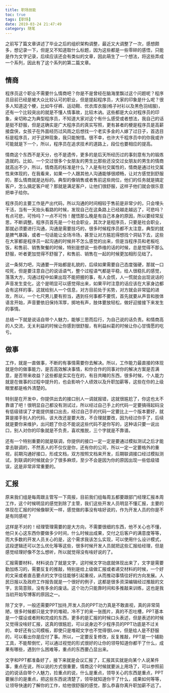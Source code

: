 ```yaml
---
title: 职场技能
toc: true
tags: [职场]
date: 2019-03-24 21:47:49
category: 随笔
---
```


之前写了篇文章讲述了毕业之后的组织架构调整，最近又大调整了一次，感想颇多，想记录一下，但是又不知道取什么标题，因为这些都是一些零碎的感悟，只能是作为文字记录，后续应该还会有类似的文章，因此萌生了一个想法，将这些弄成一个系列，因此有了这个系列的第二篇文章。
<!--more-->

## 情商

程序员这个职业不需要什么情商吧？你是不是曾经在脑海里飘过这个问题呢？程序员目前已经是被大众比较认可的职业，但是提起程序员，大家的印象是什么呢？很多人知道这个梗，比如牛仔裤、运动鞋、优衣库衣服(格子衬衫以及黑色羽绒服)，还有一个比较突出的就是不懂人情事故，比较木讷。这些都是大众对程序员的印象，亲切称之为典型程序员，不知道大家对这个有什么感受或者想法，我自己的话是挺不舒服，但是这确实是广大程序员的真实写照，更有甚者的梗是程序员是高薪接盘侠，女孩子在外面经历过风雨之后想找一个老实多金的人嫁了过日子，首选目标是程序员，对于这种现象，我只能惋惜。很不幸，也许大千程序员中的你我或许可能就是下一个，所以，程序员在追求技术的道路上，段位也要相应的提高。

情商这个东西不是天分，也不是遗传，更多的是后天所经历过的事刻意有为的锻炼造就的。比如，一个交过很多个女朋友的男生比那些还没交过女朋友的男生的情商就高出不少，所以，情商高的标准是什么？人是有社交属性的，情商是通过社交属性来体现的，在我看来，如果一个人跟其他人沟通能够很顺畅，让对方感觉到舒服的，那么情商就是达标的。典型的像销售或者售前这些岗位，他们的任务就是搞定客户，怎么搞定客户呢？那就是满足客户，让他们很舒服，这样子他们就会很乐意把单子给你。

程序员的主要工作是产出代码，所以沟通的时间相较于售前是非常少的，只会埋头干活，当有一天抬头看路的时候，发现自己在这条路上已经越走越远了，可悲吗？有点可悲，可怜吗？一点不可怜！醒悟那么晚是有自己本身的原因，所以要经常反思，不断调整。程序员首先是一个社会职业，其次才是程序员，只要是社会职业，那就必须要进行沟通，沟通是需要技巧的，很多时候程序员都不太注意，典型的就是脾气暴躁，或者一句话能让全场冷场，甚至让对方尴尬得想找个洞钻下去，这些在大家都是程序员一起沟通的时候并不怎么感觉的出来，但是当程序员和老板吃饭，和售前、销售聚餐的时候，特别是想说一些恭维的话的时候，总是觉得不那么舒服，听者更加觉得不舒服了，和售前、销售在一起的时候更加相形见绌了。

这一条努力吧，沟通要一开始都是礼貌的，后续如果需要自己态度强硬，那就一口咬死，但是要注意自己的说话语气，整个过程语气都是平稳，给人很稳扎的感觉，落落大方，沟通过程中如果出现不能把握的事，有人会慌，人一慌就会出现说话的声音发生变化，这个是明显可以感觉得出来，如果平时注意的话应该在大家身边都会有这样的事，这就给别人一个信息，对方目前处于劣势，对方就会非常猛的进攻，所以，一个七尺男儿要有担当，遇到任何事都不要慌，首先就要从声音和肢体语言开始，声音要依旧保持浑厚，掷地有声，肢体要放轻松，做好迎接接下来发生的事情。

总结一下就是说话自带个人魅力，能够三思而后行，为自己说的话负责。和情商高的人交流，无关利益的时候让你感到很舒服，有利益纠葛的时候让你心甘情愿的吃亏。

## 做事

工作，就是一直做事，不断的有事情需要你去解决。所以，工作能力最直接的体现就是你的做事能力，是否高效解决事情，和你合作的同事对你的解决方案是否满意，是否带来收益？这些都是实实在在的，有目共睹的东西，很多时候，个人能力就是在做事的过程中提升的，也会影响个人绩效以及升职加薪等，这些在你的上级眼里都是格外清楚的。

特别是在开发中，你提供出去的接口别人一调就报错，这就很尴尬了，你这也太不靠谱了吧！很明显自己都没有测试过，所以经过自己手上的代码一定要搞得起码没有低级错误了才能提供接口出去，经过自己手的代码一定要比上一个版本要好，就算是接手别人的代码，该大改还是要大改，不合理就要改，因为经过你手了，后续就是要你来维护，出问题了你总不能说这些代码不是你写的，这种话只要一说出口，别人对你的印象就是不负责，喜欢推脱，三个字就是不靠谱。

还有一个特别重要的就是联调，你提供的接口一定一定是要通过模拟测试之后才能拿去联调的，不然丢人的不仅仅是你，还有你的公司，所以一定一定要格外的重视，前期沟通好接口，形成文档，双方按照文档来开发，后期联调接口经过模拟测试，到联调的时候就会少了很多麻烦，至少不会是因为你的原因出现一些低级错误，这是非常非常重要的。


## 汇报

原来我们组是每周跟主管写一下周报，目前我们组每周五都要跟部门经理汇报本周工作，这个时候明显的感觉到除了主管，我们这些开发人员明显不懂汇报，主要的体现在汇报的时候像聊天一样，感觉做的事没有啥好说的，作为开发人员的你是不是有同感呢？

这样是不对的！经理管理需要的是大方向，不需要很细的东西，他不关心也不懂，他只关心这东西你要做多少时间，什么时候出成果，交付之后客户的满意度等等，而大多数的开发人员关心的是，这个需求我该怎么实现，可以使用什么设计模式，这段逻辑还可以怎么优化等等这些，很多时候开发人员就把这些汇报给经理，但是感觉经理好像不怎么想听，所以就觉得没有啥好说的了。

汇报需要材料，材料说白了就是文字，这时候文字功底就体现出来了，文字是需要勤加练习的，需要反复的推敲，特别是给上级做汇报或者递交材料的时候，一个好的文采或者直击要点的文字往往能够引起重视，从而推动事情往好的方向发展。人民日报以及政府工作报告就是一个很好的例子，这都是很多资深编辑经过推敲的文字，言简意赅，没有多余的废话。这个功力只能靠时间和多推敲来训练，这也是我当初开始写博客的原因之一。

除了文字，一般还需要PPT加持,开发人员的PPT功力真是不敢直视，真的非常简陋，很多时候都只是文字的堆砌，冷不丁的来一张图片，真的不忍吐槽，PPT基本是一个摆设或者附和完成的东西，更多的是汇报的时候口头表述，但是表述的时候又觉得没啥好汇报，这真的很尴尬，可以说身边不少程序员的PPT功底是不过关的，幸好还有公司模板，即使只是堆砌文字也不觉得很Low，但是给人是不舒服的，可以看出你是应付了事。所以，一定要反复修改，反复推敲，PPT是一个辅助工具，不能帮倒忙，可以通过视觉的形式很好的让你的领导知道你都干了什么，成果有哪些，遇到什么困难等，重点的东西要凸显出来。

文字和PPT都准备好了，接下来就是会议汇报了，汇报其实就是向某个人说某件事，重点在说，所以说的方式很重要，情商这个时候就要派上用场了，可以参照前边的说话自带个人魅力，捡重点的说，什么是重点，领导关心的东西是重点，PPT要展示的是重点，把这些东西说清楚了，领导就知道你干了什么，成果如何等等，让领导快速的了解你的工作，给他很舒服的感觉，那么恭喜你离升职加薪不远了。





